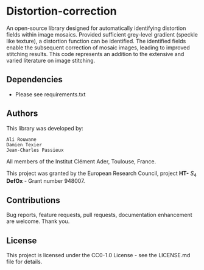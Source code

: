 # Distortion-correction
An open-source library designed for automatically identifying distortion fields within image mosaics.
Provided sufficient grey-level gradient (speckle like texture), a distortion function can be identified. 
The identified fields enable the subsequent correction of mosaic images, leading to improved stitching results. 
This code represents an addition to the extensive and varied literature on image stitching.

## Dependencies

* Please see requirements.txt 

## Authors
This library was developed by:

    Ali Rouwane 
    Damien Texier 
    Jean-Charles Passieux

All members of the Institut Clément Ader, Toulouse, France.

This project was granted by the European Research Council, 
project **HT-** $S_4$ **DefOx** - Grant number 948007. 

## Contributions 
Bug reports, feature requests, pull requests, documentation enhancement are welcome. Thank you.

## License
This project is licensed under the  CC0-1.0 License - see the LICENSE.md file for details.                  
